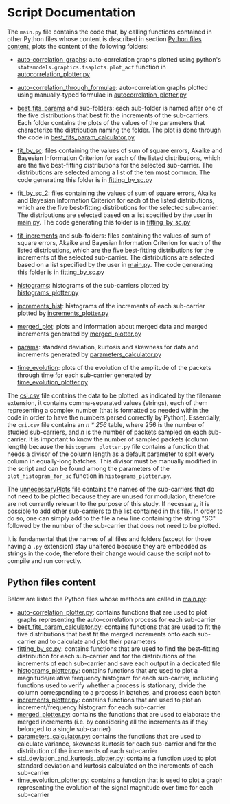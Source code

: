 # Script Documentation
The `main.py` file contains the code that, by
calling functions contained in other Python files 
whose content is described in section
[Python files content](README.md#python-files-content), 
plots the content of the following folders:
* [auto-correlation_graphs](csi/auto-correlation_graphs): 
auto-correlation graphs plotted using python's 
`statsmodels.graphics.tsaplots.plot_acf` function in 
[autocorrelation_plotter.py](autocorrelation_plotter.py)

* [auto-correlation_through_formulae](csi/auto-correlation_through_formulae): 
auto-correlation graphs plotted using manually-typed formulae in 
[autocorrelation_plotter.py](autocorrelation_plotter.py)

* [best_fits_params](csi/best_fits_params) and sub-folders: each sub-folder
is named after one of the five distributions that best fit the increments
of the sub-carriers. Each folder contains the plots of the values of
the parameters that characterize the distribution naming the folder.
The plot is done through the code in [best_fits_param_calculator.py](best_fits_param_calculator.py)

* [fit_by_sc](csi/fit_by_sc): files containing the values of sum of square 
errors, Akaike and Bayesian Information Criterion for each of the 
listed distributions, which are the five best-fitting distributions
for the selected sub-carrier. The distributions are selected among 
a list of the ten most common. The code generating this folder 
is in [fitting_by_sc.py](fitting_by_sc.py)

* [fit_by_sc_2](csi/fit_by_sc_2): files containing the values of sum of square 
errors, Akaike and Bayesian Information Criterion for each of the 
listed distributions, which are the five best-fitting distributions
for the selected sub-carrier. The distributions are selected based
on a list specified by the user in [main.py](main.py). The code 
generating this folder is in [fitting_by_sc.py](fitting_by_sc.py)

* [fit_increments](csi/fit_increments) and sub-folders: files containing the values of sum of square 
errors, Akaike and Bayesian Information Criterion for each of the 
listed distributions, which are the five best-fitting distributions
for the increments of the selected sub-carrier. 
The distributions are selected based
on a list specified by the user in [main.py](main.py). The code 
generating this folder is in [fitting_by_sc.py](fitting_by_sc.py)

* [histograms](csi/histograms): histograms of the sub-carriers plotted 
by [histograms_plotter.py](histograms_plotter.py)

* [increments_hist](csi/increments_hist): histograms of the increments
of each sub-carrier plotted by [increments_plotter.py](increments_plotter.py)

* [merged_plot](csi/merged_plot): plots and information about merged data
and merged increments generated by [merged_plotter.py](merged_plotter.py)

* [params](csi/params): standard deviation, kurtosis and skewness for 
data and increments generated by [parameters_calculator.py](parameters_calculator.py)

* [time_evolution](csi/time_evolution): plots of the evolution of the 
amplitude of the packets through time for each sub-carrier generated
by [time_evolution_plotter.py](time_evolution_plotter.py)

The [csi.csv](csi.csv) file contains the data to be plotted: as 
indicated by the filename extension, it contains 
comma-separated values (strings), each of them representing 
a complex number (that is formatted as needed within the code
in order to have the numbers parsed correctly 
by Python).
Essentially, the `csi.csv` file contains an _n * 256_ table, 
where 256 is the number of studied sub-carriers, and _n_ 
is the number of packets sampled on each sub-carrier. 
It is important to know the number of sampled packets 
(column length) because 
the `histograms_plotter.py` file contains a function that 
needs a divisor 
of the column length as a default parameter to split every 
column in equally-long batches. 
This divisor must be manually modified in the script and 
can be found among the parameters of the
`plot_histogram_for_sc` function in `histograms_plotter.py`.

The [unnecessaryPlots](unnecessaryPlots) file contains the names of the 
sub-carriers that do not need to be plotted because they 
are unused for modulation, therefore are not currently 
relevant to the purpose of this study.
If necessary, it is possible to add other sub-carriers to
the list contained in this file. In order to do so, one 
can simply add to the file a new line containing the 
string "SC" followed
by the number of the sub-carrier that does not need to be
plotted. 

It is fundamental that the names of all files and folders
(except for those having a `.py` extension) stay unaltered 
because they are embedded as strings in the code, 
therefore their change would cause the script not to compile
and run correctly. 

## Python files content
Below are listed the Python files whose methods are called
in [main.py](main.py): 
* [auto-correlation_plotter.py](autocorrelation_plotter.py):
contains functions that are used to plot graphs representing
the auto-correlation process for each sub-carrier
* [best_fits_param_calculator.py](best_fits_param_calculator.py):
contains functions that are used to fit the five distributions
that best fit the merged increments onto each sub-carrier
and to calculate and plot their parameters
* [fitting_by_sc.py](fitting_by_sc.py): contains functions that 
are used to find the best-fitting distribution for each 
sub-carrier and for the distributions of the increments
of each sub-carrier and save each output in a dedicated file 
* [histograms_plotter.py](histograms_plotter.py): contains functions that are used
to plot a magnitude/relative frequency histogram 
for each sub-carrier, including functions used to verify 
whether a process is stationary, divide the column 
corresponding to a process in batches, and process each batch
* [increments_plotter.py](increments_plotter.py): contains functions that are used
to plot an increment/frequency histogram 
for each sub-carrier 
* [merged_plotter.py](merged_plotter.py): contains the functions
that are used to elaborate the merged increments (i.e. by 
considering all the increments as if they belonged to a single
sub-carrier)
* [parameters_calculator.py](parameters_calculator.py): contains 
the functions that are used to calculate variance, skewness
kurtosis for each sub-carrier and for the distribution of 
the increments of each sub-carrier
* [std_deviation_and_kurtosis_plotter.py](std_deviation_and_kurtosis_plotter.py):
contains a function used to plot standard deviation and kurtosis
calculated on the increments of each sub-carrier
* [time_evolution_plotter.py](time_evolution_plotter.py): contains a function that is used
to plot a graph representing the evolution of the signal
magnitude over time for each sub-carrier